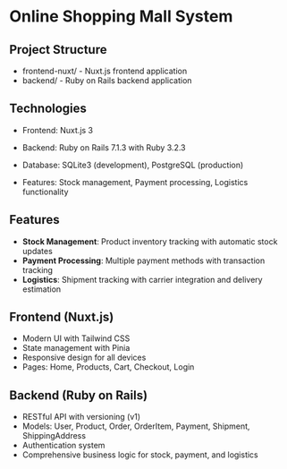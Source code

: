 # Online Shopping Mall System

## Project Structure
- frontend-nuxt/ - Nuxt.js frontend application
- backend/ - Ruby on Rails backend application

## Technologies
- Frontend: Nuxt.js 3

- Backend: Ruby on Rails 7.1.3 with Ruby 3.2.3
- Database: SQLite3 (development), PostgreSQL (production)
- Features: Stock management, Payment processing, Logistics functionality

## Features
- **Stock Management**: Product inventory tracking with automatic stock updates
- **Payment Processing**: Multiple payment methods with transaction tracking
- **Logistics**: Shipment tracking with carrier integration and delivery estimation

## Frontend (Nuxt.js)
- Modern UI with Tailwind CSS
- State management with Pinia
- Responsive design for all devices
- Pages: Home, Products, Cart, Checkout, Login

## Backend (Ruby on Rails)
- RESTful API with versioning (v1)
- Models: User, Product, Order, OrderItem, Payment, Shipment, ShippingAddress
- Authentication system
- Comprehensive business logic for stock, payment, and logistics